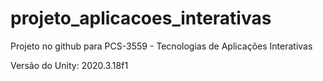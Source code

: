 # projeto_aplicacoes_interativas
Projeto no github para PCS-3559 - Tecnologias de Aplicações Interativas

Versão do Unity: 2020.3.18f1